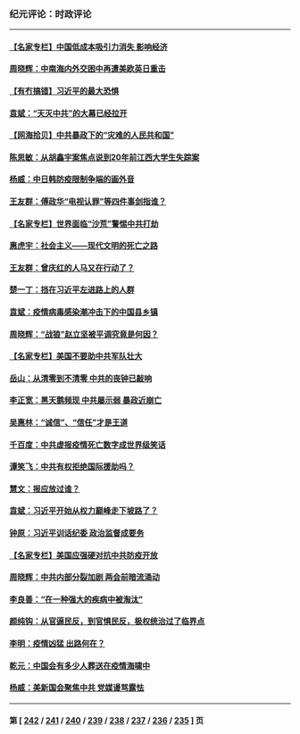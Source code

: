 ### 纪元评论：时政评论
---
#### [【名家专栏】中国低成本吸引力消失 影响经济](../../pages/nsc1025/n13905515.md) 
#### [周晓辉：中南海内外交困中再遭美欧英日重击](../../pages/nsc1025/n13905566.md) 
#### [【有冇搞错】习近平的最大恐惧](../../pages/nsc1025/n13905319.md) 
#### [袁斌：“天灭中共”的大幕已经拉开](../../pages/nsc1025/n13905204.md) 
#### [【网海拾贝】中共暴政下的“灾难的人民共和国”](../../pages/nsc1025/n13905215.md) 
#### [陈思敏：从胡鑫宇案焦点说到20年前江西大学生失踪案](../../pages/nsc1025/n13904892.md) 
#### [杨威：中日韩防疫限制争端的画外音](../../pages/nsc1025/n13905018.md) 
#### [王友群：傅政华“电视认罪”等四件事剑指谁？](../../pages/nsc1025/n13904741.md) 
#### [【名家专栏】世界面临“沙荒”警惕中共打劫](../../pages/nsc1025/n13904662.md) 
#### [惠虎宇：社会主义——现代文明的死亡之路](../../pages/nsc1025/n13904452.md) 
#### [王友群：曾庆红的人马又在行动了？](../../pages/nsc1025/n13903414.md) 
#### [楚一丁：挡在习近平左进路上的人群](../../pages/nsc1025/n13904349.md) 
#### [袁斌：疫情病毒感染潮冲击下的中国县乡镇](../../pages/nsc1025/n13904162.md) 
#### [周晓辉：“战狼”赵立坚被平调究竟是何因？](../../pages/nsc1025/n13904011.md) 
#### [【名家专栏】美国不要助中共军队壮大](../../pages/nsc1025/n13903865.md) 
#### [岳山：从清零到不清零 中共的丧钟已敲响](../../pages/nsc1025/n13903888.md) 
#### [李­­正宽：黑天鹅频现 中共屡示弱 暴政近崩亡](../../pages/nsc1025/n13903747.md) 
#### [吴惠林：“诚信”、“信任”才是王道](../../pages/nsc1025/n13903821.md) 
#### [千百度：中共虚报疫情死亡数字成世界级笑话](../../pages/nsc1025/n13903618.md) 
#### [谭笑飞：中共有权拒绝国际援助吗？](../../pages/nsc1025/n13903650.md) 
#### [慧文：报应放过谁？](../../pages/nsc1025/n13903657.md) 
#### [袁斌：习近平开始从权力巅峰走下坡路了？](../../pages/nsc1025/n13903623.md) 
#### [钟原：习近平训话纪委 政治监督成要务](../../pages/nsc1025/n13903493.md) 
#### [【名家专栏】美国应强硬对抗中共防疫开放](../../pages/nsc1025/n13903174.md) 
#### [周晓辉：中共内部分裂加剧 两会前暗流涌动](../../pages/nsc1025/n13903260.md) 
#### [李良善：“在一种强大的疾病中被淘汰”](../../pages/nsc1025/n13903074.md) 
#### [颜纯钩：从官逼民反，到官惧民反，极权统治过了临界点](../../pages/nsc1025/n13902975.md) 
#### [李明：疫情凶猛 出路何在？](../../pages/nsc1025/n13902958.md) 
#### [乾元：中国会有多少人葬送在疫情海啸中](../../pages/nsc1025/n13902939.md) 
#### [杨威：美新国会聚焦中共 党媒谩骂露怯](../../pages/nsc1025/n13902501.md) 

---
#### 第 [ [242](./242.md) / [241](./241.md) / [240](./240.md) / [239](./239.md) / [238](./238.md) / [237](./237.md) / [236](./236.md) / [235](./235.md) ] 页
